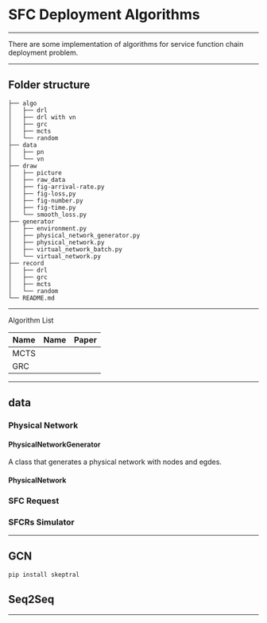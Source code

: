 # SFC Deployment Algorithms

---

There are some implementation of algorithms for service function chain deployment problem.

---

## Folder structure

```plaintext
├── algo
│   ├── drl
│   ├── drl with vn
│   ├── grc
│   ├── mcts
│   └── random
├── data
│   ├── pn
│   └── vn
├── draw
│   ├── picture
│   ├── raw_data
│   ├── fig-arrival-rate.py
│   ├── fig-loss,py
│   ├── fig-number.py
│   ├── fig-time.py
│   └── smooth_loss.py
├── generator
│   ├── environment.py
│   ├── physical_network_generator.py
│   ├── physical_network.py
│   ├── virtual_network_batch.py
│   └── virtual_network.py
├── record
│   ├── drl
│   ├── grc
│   ├── mcts
│   └── random
└── README.md
```

---

Algorithm List

Name| Name | Paper |
| - | - | - |
|MCTS||
|GRC||


---

## data

### Physical Network

#### PhysicalNetworkGenerator

A class that generates a physical network with nodes and egdes.

#### PhysicalNetwork

### SFC Request

### SFCRs Simulator

---

## GCN

```powershell
pip install skeptral
```

## Seq2Seq

---
